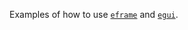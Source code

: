 Examples of how to use [`eframe`](https://github.com/emilk/egui/tree/master/eframe) and [`egui`](https://github.com/emilk/egui/).

